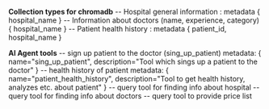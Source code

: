 **Collection types for chromadb**
    -- Hospital general information : metadata { hospital_name }
    -- Information about doctors (name, experience, category) { hospital_name }
    -- Patient health history : metadata { patient_id, hospital_name }

**AI Agent tools**
    -- sign up patient to the doctor (sing_up_patient)
            metadata: { name="sing_up_patient", description="Tool which sings up a patient to the doctor" }
    -- health history of patient
            metadata: { name="patient_health_history", description="Tool to get health history, analyzes etc. about patient" }
    -- query tool for finding info about hospital 
    -- query tool for finding info about doctors
    -- query tool to provide price list
